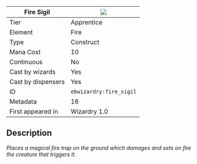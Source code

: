 | Fire Sigil |![](https://github.com/Electroblob77/Wizardry/blob/1.12.2/src/main/resources/assets/ebwizardry/textures/spells/ebwizardry:fire_sigil.png)|
|---|---|
| Tier | Apprentice |
| Element | Fire |
| Type | Construct |
| Mana Cost | 10 |
| Continuous | No |
| Cast by wizards | Yes |
| Cast by dispensers | Yes |
| ID | `ebwizardry:fire_sigil` |
| Metadata | 16 |
| First appeared in | Wizardry 1.0 |
## Description
_Places a magical fire trap on the ground which damages and sets on fire the creature that triggers it._